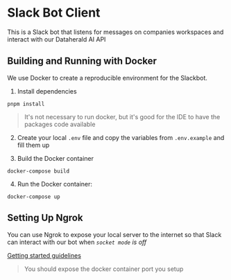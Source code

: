 # Slack Bot Client

This is a Slack bot that listens for messages on companies workspaces and interact with our Dataherald AI API

## Building and Running with Docker
We use Docker to create a reproducible environment for the Slackbot.

1. Install dependencies
```
pnpm install
```
> It's not necessary to run docker, but it's good for the IDE to have the packages code available

2. Create your local `.env` file and copy the variables from `.env.example` and fill them up

3. Build the Docker container
```
docker-compose build
```

4. Run the Docker container:
```
docker-compose up
```


## Setting Up Ngrok
You can use Ngrok to expose your local server to the internet so that Slack can interact with our bot when *`socket mode` is off*

[Getting started guidelines](https://ngrok.com/docs/getting-started/)

> You should expose the docker container port you setup
